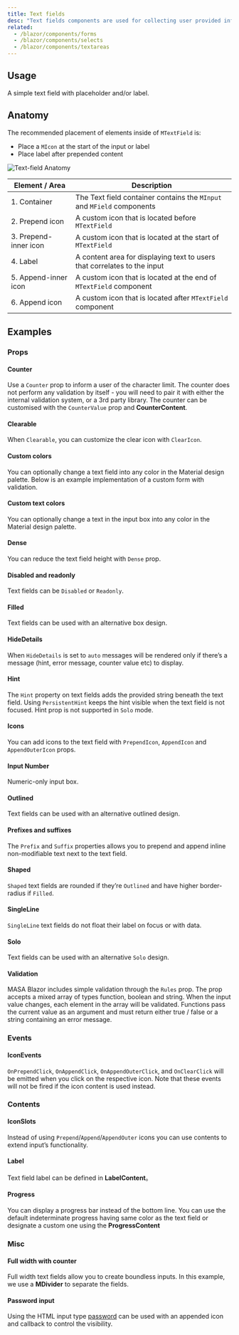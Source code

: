 ```yaml
---
title: Text fields
desc: "Text fields components are used for collecting user provided information."
related:
  - /blazor/components/forms
  - /blazor/components/selects
  - /blazor/components/textareas
---
```


## Usage

A simple text field with placeholder and/or label.

<text-fields-usage></text-fields-usage>

## Anatomy

The recommended placement of elements inside of `MTextField` is:

* Place a `MIcon` at the start of the input or label
* Place label after prepended content

![Text-field Anatomy](http://cdn.masastack.com/stack/doc/masablazor/anatomy/text-field-anatomy.png)

| Element / Area | Description |
| - | - |
| 1. Container | The Text field container contains the `MInput` and `MField` components |
| 2. Prepend icon | A custom icon that is located before `MTextField` |
| 3. Prepend-inner icon | A custom icon that is located at the start of `MTextField` |
| 4. Label | A content area for displaying text to users that correlates to the input |
| 5. Append-inner icon | A custom icon that is located at the end of `MTextField` component |
| 6. Append icon | A custom icon that is located after `MTextField` component |

## Examples

### Props

#### Counter

Use a `Counter` prop to inform a user of the character limit. The counter does not perform any validation by itself -
you will need to pair it with either the internal validation system, or a 3rd party library. The counter can be
customised with the `CounterValue` prop and **CounterContent**.

<masa-example file="Examples.components.text_fields.Counter"></masa-example>

#### Clearable

When `Clearable`, you can customize the clear icon with `ClearIcon`.

<masa-example file="Examples.components.text_fields.Clearable"></masa-example>

#### Custom colors

You can optionally change a text field into any color in the Material design palette. Below is an example implementation of a custom form with validation.

<masa-example file="Examples.components.text_fields.CustomColors"></masa-example>

#### Custom text colors

You can optionally change a text in the input box into any color in the Material design palette.

<masa-example file="Examples.components.text_fields.CustomTextColors"></masa-example>

#### Dense

You can reduce the text field height with `Dense` prop.

<masa-example file="Examples.components.text_fields.Dense"></masa-example>

#### Disabled and readonly

Text fields can be `Disabled` or `Readonly`.

<masa-example file="Examples.components.text_fields.DisabledAndReadonly"></masa-example>

#### Filled

Text fields can be used with an alternative box design.

<masa-example file="Examples.components.text_fields.Filled"></masa-example>

#### HideDetails

When `HideDetails` is set to `auto` messages will be rendered only if there’s a message (hint, error message, counter value etc) to display.

<masa-example file="Examples.components.text_fields.HideDetails"></masa-example>

#### Hint

The `Hint` property on text fields adds the provided string beneath the text field. Using `PersistentHint` keeps the
hint visible when the text field is not focused. Hint prop is not supported in `Solo` mode.

<masa-example file="Examples.components.text_fields.Hint"></masa-example>

#### Icons

You can add icons to the text field with `PrependIcon`, `AppendIcon` and `AppendOuterIcon` props.

<masa-example file="Examples.components.text_fields.Icons"></masa-example>

#### Input Number

Numeric-only input box.

<masa-example file="Examples.components.text_fields.Number"></masa-example>

#### Outlined

Text fields can be used with an alternative outlined design.

<masa-example file="Examples.components.text_fields.Outlined"></masa-example>

#### Prefixes and suffixes

The `Prefix` and `Suffix` properties allows you to prepend and append inline non-modifiable text next to the text field.

<masa-example file="Examples.components.text_fields.PrefixesAndSuffixes"></masa-example>

#### Shaped

`Shaped` text fields are rounded if they’re `Outlined` and have higher border-radius if `Filled`.

<masa-example file="Examples.components.text_fields.Shaped"></masa-example>

#### SingleLine

`SingleLine` text fields do not float their label on focus or with data.

<masa-example file="Examples.components.text_fields.SingleLine"></masa-example>

#### Solo

Text fields can be used with an alternative `Solo` design.

<masa-example file="Examples.components.text_fields.Solo"></masa-example>

#### Validation

MASA Blazor includes simple validation through the `Rules` prop. The prop accepts a mixed array of types function, boolean and string. When the input value changes, each element in the array will be validated. Functions pass the current value as an argument and must return either true / false or a string containing an error message.

<masa-example file="Examples.components.text_fields.Validation"></masa-example>

### Events

#### IconEvents

`OnPrependClick`, `OnAppendClick`, `OnAppendOuterClick`, and `OnClearClick` will be emitted when you click on the respective icon.
Note that these events will not be fired if the icon content is used instead.

<masa-example file="Examples.components.text_fields.IconEvents"></masa-example>

### Contents

#### IconSlots

Instead of using `Prepend`/`Append`/`AppendOuter` icons you can use contents to extend input’s functionality.

<masa-example file="Examples.components.text_fields.IconSlots"></masa-example>

#### Label

Text field label can be defined in **LabelContent**。

<masa-example file="Examples.components.text_fields.Label"></masa-example>

#### Progress

You can display a progress bar instead of the bottom line. You can use the default indeterminate progress having same
color as the text field or designate a custom one using the **ProgressContent**

<masa-example file="Examples.components.text_fields.Progress"></masa-example>

### Misc

#### Full width with counter

Full width text fields allow you to create boundless inputs. In this example, we use a **MDivider** to separate the fields.

<masa-example file="Examples.components.text_fields.FullWidthWithCounter"></masa-example>

#### Password input

Using the HTML input type [password](https://developer.mozilla.org/en-US/docs/Web/HTML/Element/input/password) can be
used with an appended icon and callback to control the visibility.

<masa-example file="Examples.components.text_fields.PasswordInput"></masa-example>

